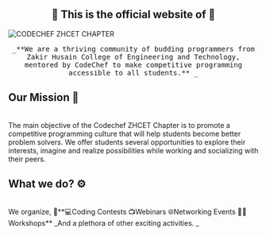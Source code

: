 <h2 align="center"> 🔗 This is the official website of 🔗 <br/> </h2> 

![CODECHEF ZHCET CHAPTER](https://user-images.githubusercontent.com/96831851/151702117-fe4fe4fb-635f-40a3-ac37-a0dcf089d7cb.png)

<p align="center"> <samp>_**We are a thriving community of budding programmers from Zakir Husain College of Engineering and Technology, mentored by CodeChef to make competitive programming accessible to all students.** _ 

  ## Our Mission 🎯
  <br>
The main objective of the Codechef ZHCET Chapter is to promote a competitive programming culture that will help students become better problem solvers. We offer students several opportunities to explore their interests, imagine and realize possibilities while working and socializing with their peers. 
  
  ## What we do? ⚙️
  <br>
  We organize, 
👨‍**💻Coding Contests
📺Webinars
🌐Networking Events
👨‍🔧Workshops**
_And a plethora of other exciting activities. _
  

